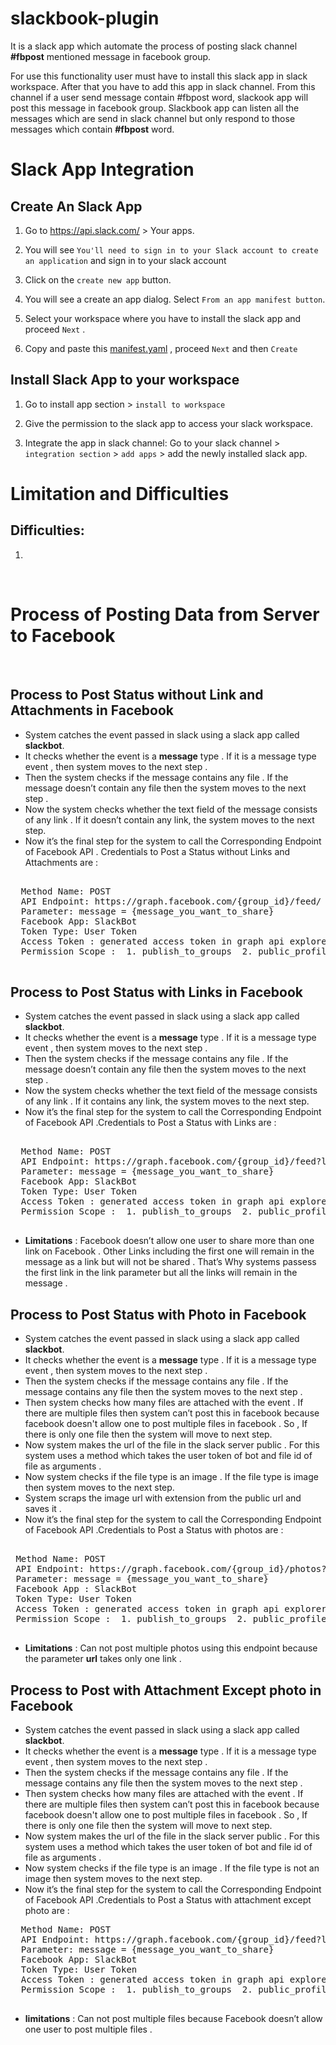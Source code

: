 # slackbook-plugin

It is a slack app which automate the process of posting slack channel **#fbpost** mentioned message in facebook group.

For use this functionality user must have to install this slack app in slack workspace. After that you have to add this app in slack channel. From this channel if a user send message contain #fbpost word, slackook app will post this message in facebook group. Slackbook app can listen all the messages which are send in slack channel but only respond to those messages which contain **#fbpost** word.

# Slack App Integration

## Create An Slack App

1. Go to https://api.slack.com/ > Your apps.

2. You will see `You'll need to sign in to your Slack account to create an application` and sign in to your slack account

3. Click on the `create new app` button.

4. You will see a create an app dialog. Select `From an app manifest button`.

5. Select your workspace where you have to install the slack app and proceed `Next` .

6. Copy and paste this [manifest.yaml](./documentation/slackManifest.md) , proceed `Next` and then `Create`

## Install Slack App to your workspace

1. Go to install app section > `install to workspace`

2. Give the permission to the slack app to access your slack workspace.

3. Integrate the app in slack channel: Go to your slack channel > `integration section` > `add apps` > add the newly installed slack app.

# Limitation and Difficulties

## Difficulties:

1.

<br>

# Process of Posting Data from Server to Facebook
<br>

## Process to Post Status without Link and Attachments in Facebook
 - System catches the event passed in slack using a slack app called **slackbot**.
 - It checks whether the event is a **message** type . If it is a message type event , then system moves to the next step .
 - Then the system checks if the message contains any file . If the message doesn’t contain any file then the system moves to the next step .
 - Now the system checks whether the text field of the message consists of any link . If it doesn’t contain any link, the system moves to the next step.
- Now it’s the final step for the system to call the Corresponding Endpoint of Facebook API . Credentials to Post a Status without Links and Attachments are : 
<pre>

  Method Name: POST
  API Endpoint: https://graph.facebook.com/{group_id}/feed/
  Parameter: message = {message_you_want_to_share}
  Facebook App: SlackBot
  Token Type: User Token
  Access Token : generated access token in graph api explorer in facebook
  Permission Scope :  1. publish_to_groups  2. public_profile 

</pre>

## Process to Post Status with Links in Facebook
 - System catches the event passed in slack using a slack app called **slackbot**.
 - It checks whether the event is a **message** type . If it is a message type event , then system moves to the next step .
 - Then the system checks if the message contains any file . If the message doesn’t contain any file then the system moves to the next step .
 - Now the system checks whether the text field of the message consists of any link . If it  contains any link, the system moves to the next step.
 - Now it’s the final step for the system to call the Corresponding Endpoint of Facebook API .Credentials to Post a Status with Links are :

 <pre>

  Method Name: POST
  API Endpoint: https://graph.facebook.com/{group_id}/feed?link={link_you_want_to_share}
  Parameter: message = {message_you_want_to_share}
  Facebook App: SlackBot
  Token Type: User Token
  Access Token : generated access token in graph api explorer in facebook
  Permission Scope :  1. publish_to_groups  2. public_profile 

</pre>

- **Limitations** : Facebook doesn’t allow one user to share more than one link on Facebook . Other Links including  the first one will remain in the message as a link but will not be shared . That’s Why systems passess the first link in the link parameter but all the links will remain in the message .


## Process to Post Status with Photo in Facebook

 - System catches the event passed in slack using a slack app called **slackbot**.
 - It checks whether the event is a **message** type . If it is a message type event , then system moves to the next step .
- Then the system checks if the message contains any file . If the message  contains any file then the system moves to the next step .
- Then system checks how many files are attached with the event . If there are multiple files then system can’t post this in facebook because facebook doesn't allow one to post multiple files in facebook . So , If there is only one file then the system will move to next step.
- Now system makes the url of the file  in the slack server public . For this system uses a method which takes the user token of bot and file id of file as arguments .
- Now system checks if the file type is an image . If the file type is image then system moves to the next step.
- System scraps the image url with extension from the public url and saves it .
- Now it’s the final step for the system to call the Corresponding Endpoint of Facebook API .Credentials to Post a Status with photos are :

<pre>

 Method Name: POST 
 API Endpoint: https://graph.facebook.com/{group_id}/photos?url={image_link_with_extension} 
 Parameter: message = {message_you_want_to_share}
 Facebook App : SlackBot
 Token Type: User Token
 Access Token : generated access token in graph api explorer in facebook
 Permission Scope :  1. publish_to_groups  2. public_profile 

</pre>
- **Limitations** : Can not post multiple photos using this endpoint because the parameter **url** takes only one link .

## Process to Post with Attachment Except photo in Facebook
 - System catches the event passed in slack using a slack app called **slackbot**.
 - It checks whether the event is a **message** type . If it is a message type event , then system moves to the next step .
- Then the system checks if the message contains any file . If the message  contains any file then the system moves to the next step .
- Then system checks how many files are attached with the event . If there are multiple files then system can’t post this in facebook because facebook doesn't allow one to post multiple files in facebook . So , If there is only one file then the system will move to next step.
- Now system makes the url of the file  in the slack server public . For this system uses a method which takes the user token of bot and file id of file as arguments .
- Now system checks if the file type is an image . If the file type is not an image then system moves to the next step.
- Now it’s the final step for the system to call the Corresponding Endpoint of Facebook API .Credentials to Post a Status with attachment except photo are :

<pre>
  Method Name: POST 
  API Endpoint: https://graph.facebook.com/{group_id}/feed?link={public_link_of_the_file_in_slack_file_server}
  Parameter: message = {message_you_want_to_share}
  Facebook App: SlackBot
  Token Type: User Token
  Access Token : generated access token in graph api explorer in facebook
  Permission Scope :  1. publish_to_groups  2. public_profile 

</pre>
- **limitations** : Can not post multiple files because Facebook doesn’t allow one user to post multiple files .